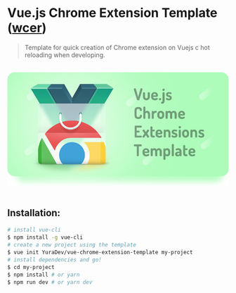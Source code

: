 # Vue.js Chrome Extension Template ([wcer](https://github.com/YuraDev/wcer))
> Template for quick creation of Chrome extension on Vuejs c hot reloading when developing.

<div align="center">
  <br>
    <img width="800" src="/docs/images/mini.jpg" alt="electron-vue">
  <br>
  <br>
</div>

## Installation:
``` bash
# install vue-cli
$ npm install -g vue-cli
# create a new project using the template
$ vue init YuraDev/vue-chrome-extension-template my-project
# install dependencies and go!
$ cd my-project
$ npm install # or yarn
$ npm run dev # or yarn dev
```